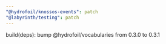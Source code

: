 ```yaml
---
"@hydrofoil/knossos-events": patch
"@labyrinth/testing": patch
---
```


build(deps): bump @hydrofoil/vocabularies from 0.3.0 to 0.3.1
